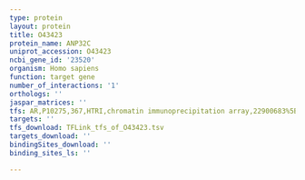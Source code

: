 ```yaml
---
type: protein
layout: protein
title: O43423
protein_name: ANP32C
uniprot_accession: O43423
ncbi_gene_id: '23520'
organism: Homo sapiens
function: target gene
number_of_interactions: '1'
orthologs: ''
jaspar_matrices: ''
tfs: AR,P10275,367,HTRI,chromatin immunoprecipitation array,22900683%5Buid%5D+OR+20610535%5Buid%5D,No
targets: ''
tfs_download: TFLink_tfs_of_O43423.tsv
targets_download: ''
bindingSites_download: ''
binding_sites_ls: ''

---
```

